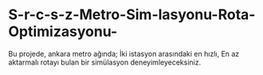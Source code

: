 # S-r-c-s-z-Metro-Sim-lasyonu-Rota-Optimizasyonu-
Bu projede, ankara metro ağında; İki istasyon arasındaki en hızlı, En az aktarmalı rotayı bulan bir simülasyon deneyimleyeceksiniz.
